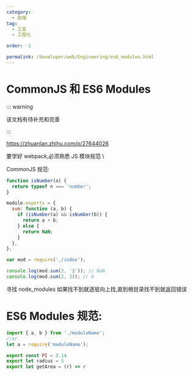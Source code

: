 ```yaml
---
category:
  - 前端
tag:
  - 工具
  - 工程化

order: -1

permalink: /developer/web/Engineering/es6_modules.html
---
```


# CommonJS 和 ES6 Modules

::: warning

该文档有待补充和完善

:::

https://zhuanlan.zhihu.com/p/27644026

要学好 webpack,必须熟悉 JS 模块规范 \

CommonJS 规范:

```js
function isNumber(n) {
  return typeof n === 'number';
}

module.exports = {
  sum: function (a, b) {
    if (isNumber(a) && isNumber(b)) {
      return a + b;
    } else {
      return NaN;
    }
  },
};
```

```js
var mod = require('./index');

console.log(mod.sum(2, '2')); // NaN
console.log(mod.sum(2, 2)); // 4
```

寻找 node_modules 如果找不到就逐层向上找,直到根目录找不到就返回错误

# ES6 Modules 规范:

```js
import { a, b } from './moduleName';
//or
let a = require('moduleName');
```

```js
export const PI = 3.14
export let radius = 5
export let getArea = (r) => r
```
